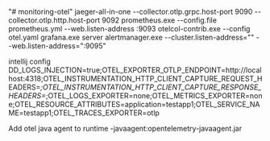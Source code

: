 "# monitoring-otel" 
jaeger-all-in-one --collector.otlp.grpc.host-port 9090  --collector.otlp.http.host-port 9092
prometheus.exe --config.file prometheus.yml --web.listen-address :9093
otelcol-contrib.exe --config otel.yaml
grafana.exe server
alertmanager.exe --cluster.listen-address=""   --web.listen-address=":9095"

intellij config
DD_LOGS_INJECTION=true;OTEL_EXPORTER_OTLP_ENDPOINT=http://localhost:4318;OTEL_INSTRUMENTATION_HTTP_CLIENT_CAPTURE_REQUEST_HEADERS=*;OTEL_INSTRUMENTATION_HTTP_CLIENT_CAPTURE_RESPONSE_HEADERS=*;OTEL_LOGS_EXPORTER=none;OTEL_METRICS_EXPORTER=none;OTEL_RESOURCE_ATTRIBUTES=application\=testapp1;OTEL_SERVICE_NAME=testapp1;OTEL_TRACES_EXPORTER=otlp

Add otel java agent to runtime -javaagent:opentelemetry-javaagent.jar
